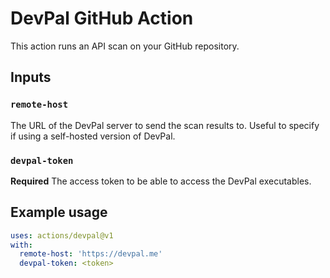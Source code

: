# DevPal GitHub Action

This action runs an API scan on your GitHub repository.

## Inputs

### `remote-host`

The URL of the DevPal server to send the scan results to. Useful to specify if using
a self-hosted version of DevPal.

### `devpal-token`

**Required** The access token to be able to access the DevPal executables.

## Example usage

```yaml
uses: actions/devpal@v1
with:
  remote-host: 'https://devpal.me'
  devpal-token: <token>
```